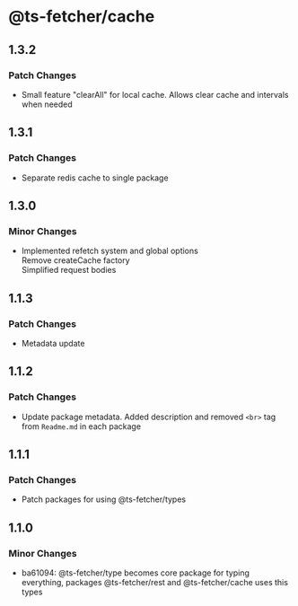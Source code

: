 # @ts-fetcher/cache

## 1.3.2

### Patch Changes

- Small feature "clearAll" for local cache. Allows clear cache and intervals when needed

## 1.3.1

### Patch Changes

- Separate redis cache to single package

## 1.3.0

### Minor Changes

- Implemented refetch system and global options <br>
  Remove createCache factory <br>
  Simplified request bodies

## 1.1.3

### Patch Changes

- Metadata update

## 1.1.2

### Patch Changes

- Update package metadata. Added description and removed `<br>` tag from `Readme.md` in each package

## 1.1.1

### Patch Changes

- Patch packages for using @ts-fetcher/types

## 1.1.0

### Minor Changes

- ba61094: @ts-fetcher/type becomes core package for typing everything, packages @ts-fetcher/rest and @ts-fetcher/cache uses this types
